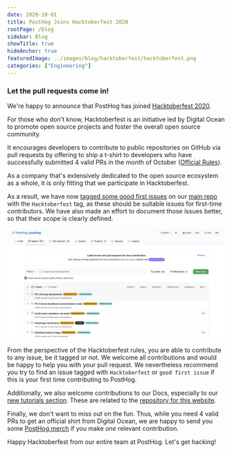 ```yaml
---
date: 2020-10-01
title: PostHog Joins Hacktoberfest 2020
rootPage: /blog
sidebar: Blog
showTitle: true
hideAnchor: true
featuredImage: ../images/blog/hacktoberfest/hacktoberfest.png
categories: ["Engineering"]
---
```

### Let the pull requests come in!

We're happy to announce that PostHog has joined [Hacktoberfest 2020](https://hacktoberfest.digitalocean.com/).

For those who don't know, Hacktoberfest is an initiative led by Digital Ocean to promote open source projects and foster the overall open 
source community. 

It encourages developers to contribute to public repositories on GitHub via pull requests by offering to ship a t-shirt to developers who have successfully submitted 4 valid PRs in the month of October ([Official Rules](https://hacktoberfest.digitalocean.com/#rules)).

As a company that's extensively dedicated to the open source ecosystem as a whole, it is only fitting that we participate in Hacktoberfest. 

As a result, we have now [tagged some good first issues](https://github.com/PostHog/posthog/labels/Hacktoberfest) on our [main repo](https://github.com/PostHog/posthog/) with the <code class="hacktoberfest">Hacktoberfest</code> tag, as these should be suitable issues for first-time contributors. We have also made an effort to document those issues better, so that their scope is clearly defined. 

![Hacktoberfest Banner](../images/blog/hacktoberfest/tagged-issues.png)

From the perspective of the Hacktoberfest rules, you are able to contribute to any issue, be it tagged or not. We welcome all contributions and would be happy to help you with your pull request. We nevertheless recommend you try to find an issue tagged with <code class="hacktoberfest">Hacktoberfest</code> or <code class="good-first-issue">good first issue</code> if this is your first time contributing to PostHog. 

Additionally, we also welcome contributions to our Docs, especially to our [new tutorials section](https://github.com/PostHog/posthog.com/issues/491). These are related to the [repository for this website](https://github.com/PostHog/posthog.com). 

Finally, we don't want to miss out on the fun. Thus, while you need 4 valid PRs to get an official shirt from Digital Ocean, we are happy to send you some [PostHog merch](https://merch.posthog.com/) if you make _one_ relevant contribution. 

Happy Hacktoberfest from our entire team at PostHog. Let's get hacking!
